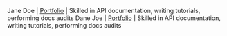 Jane Doe | [Portfolio](https://janedoe.example.com) | Skilled in API documentation, writing tutorials, performing docs audits
Dane Joe | [Portfolio](https://danejoe.example.com) | Skilled in API documentation, writing tutorials, performing docs audits
